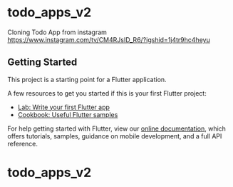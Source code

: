 # todo_apps_v2

Cloning Todo App from instagram https://www.instagram.com/tv/CM4RJsID_R6/?igshid=1j4tr9hc4heyu

## Getting Started

This project is a starting point for a Flutter application.

A few resources to get you started if this is your first Flutter project:

- [Lab: Write your first Flutter app](https://flutter.dev/docs/get-started/codelab)
- [Cookbook: Useful Flutter samples](https://flutter.dev/docs/cookbook)

For help getting started with Flutter, view our
[online documentation](https://flutter.dev/docs), which offers tutorials,
samples, guidance on mobile development, and a full API reference.
# todo_apps_v2
